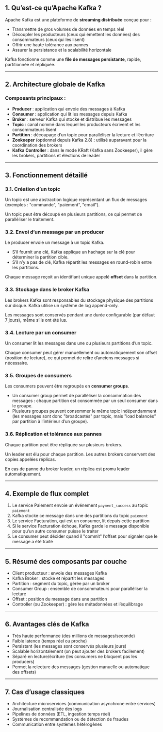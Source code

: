 ## 1. Qu’est-ce qu’Apache Kafka ?

Apache Kafka est une plateforme de **streaming distribuée** conçue pour :

* Transmettre de gros volumes de données en temps réel
* Découpler les producteurs (ceux qui émettent les données) des consommateurs (ceux qui les lisent)
* Offrir une haute tolérance aux pannes
* Assurer la persistance et la scalabilité horizontale

Kafka fonctionne comme une **file de messages persistante**, rapide, partitionnée et répliquée.

---

## 2. Architecture globale de Kafka

### Composants principaux :

* **Producer** : application qui envoie des messages à Kafka
* **Consumer** : application qui lit les messages depuis Kafka
* **Broker** : serveur Kafka qui stocke et distribue les messages
* **Topic** : canal nommé dans lequel les producteurs écrivent et les consommateurs lisent
* **Partition** : découpage d’un topic pour paralléliser la lecture et l’écriture
* **Zookeeper** (optionnel depuis Kafka 2.8) : utilisé auparavant pour la coordination des brokers
* **Kafka Controller** : dans le mode KRaft (Kafka sans Zookeeper), il gère les brokers, partitions et élections de leader

---

## 3. Fonctionnement détaillé

### 3.1. Création d’un topic

Un topic est une abstraction logique représentant un flux de messages (exemples : "commande", "paiement", "email").

Un topic peut être découpé en plusieurs partitions, ce qui permet de paralléliser le traitement.

### 3.2. Envoi d’un message par un producer

Le producer envoie un message à un topic Kafka.

* S’il fournit une clé, Kafka applique un hachage sur la clé pour déterminer la partition cible.
* S’il n’y a pas de clé, Kafka répartit les messages en round-robin entre les partitions.

Chaque message reçoit un identifiant unique appelé **offset** dans la partition.

### 3.3. Stockage dans le broker Kafka

Les brokers Kafka sont responsables du stockage physique des partitions sur disque. Kafka utilise un système de log append-only.

Les messages sont conservés pendant une durée configurable (par défaut 7 jours), même s’ils ont été lus.

### 3.4. Lecture par un consumer

Un consumer lit les messages dans une ou plusieurs partitions d’un topic.

Chaque consumer peut gérer manuellement ou automatiquement son offset (position de lecture), ce qui permet de relire d’anciens messages si nécessaire.

### 3.5. Groupes de consumers

Les consumers peuvent être regroupés en **consumer groups**.

* Un consumer group permet de paralléliser la consommation des messages : chaque partition est consommée par un seul consumer dans le groupe.
* Plusieurs groupes peuvent consommer le même topic indépendamment (les messages sont donc "broadcastés" par topic, mais "load balancés" par partition à l’intérieur d’un groupe).

### 3.6. Réplication et tolérance aux pannes

Chaque partition peut être répliquée sur plusieurs brokers.

Un leader est élu pour chaque partition. Les autres brokers conservent des copies appelées réplicas.

En cas de panne du broker leader, un réplica est promu leader automatiquement.

---

## 4. Exemple de flux complet

1. Le service Paiement envoie un événement `payment_success` au topic `paiement`
2. Kafka stocke ce message dans une des partitions du topic `paiement`
3. Le service Facturation, qui est un consumer, lit depuis cette partition
4. Si le service Facturation échoue, Kafka garde le message disponible pour qu’un autre consumer puisse le traiter
5. Le consumer peut décider quand il "commit" l’offset pour signaler que le message a été traité

---

## 5. Résumé des composants par couche

* Client producteur : envoie des messages Kafka
* Kafka Broker : stocke et répartit les messages
* Partition : segment du topic, gérée par un broker
* Consumer Group : ensemble de consommateurs pour paralléliser la lecture
* Offset : position du message dans une partition
* Controller (ou Zookeeper) : gère les métadonnées et l’équilibrage

---

## 6. Avantages clés de Kafka

* Très haute performance (des millions de messages/seconde)
* Faible latence (temps réel ou proche)
* Persistant (les messages sont conservés plusieurs jours)
* Scalable horizontalement (on peut ajouter des brokers facilement)
* Séparé en lecture/écriture (les consumers ne bloquent pas les producers)
* Permet la relecture des messages (gestion manuelle ou automatique des offsets)

---

## 7. Cas d’usage classiques

* Architecture microservices (communication asynchrone entre services)
* Journalisation centralisée des logs
* Pipelines de données (ETL, ingestion temps réel)
* Systèmes de recommandation ou de détection de fraudes
* Communication entre systèmes hétérogènes

